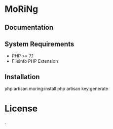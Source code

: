 # MoRiNg




## Documentation

## System Requirements

- PHP >= 7.1
- Fileinfo PHP Extension

## Installation

php artisan moring:install
php artisan key:generate

# License

.